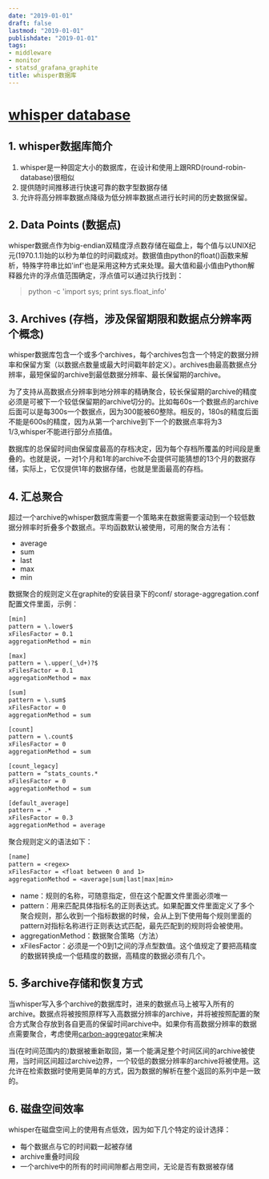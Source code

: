 ```yaml
---
date: "2019-01-01"
draft: false
lastmod: "2019-01-01"
publishdate: "2019-01-01"
tags:
- middleware
- monitor
- statsd_grafana_graphite
title: whisper数据库
---
```


# [whisper database](https://graphite.readthedocs.io/en/latest/whisper.html)

## 1. whisper数据库简介

1. whisper是一种固定大小的数据库，在设计和使用上跟RRD(round-robin-database)很相似
2. 提供随时间推移进行快速可靠的数字型数据存储
3. 允许将高分辨率数据点降级为低分辨率数据点进行长时间的历史数据保留。

## 2. Data Points (数据点)

whisper数据点作为big-endian双精度浮点数存储在磁盘上，每个值与以UNIX纪元(1970.1.1)始的以秒为单位的时间戳成对。数据值由python的float()函数来解析，特殊字符串比如'inf'也是采用这种方式来处理。最大值和最小值由Python解释器允许的浮点值范围确定，浮点值可以通过执行找到：
> python -c 'import sys; print sys.float_info'

## 3. Archives (存档，涉及保留期限和数据点分辨率两个概念)

whisper数据库包含一个或多个archives，每个archives包含一个特定的数据分辨率和保留方案（以数据点数量或最大时间戳年龄定义）。archives由最高数据点分辨率，最短保留的archive到最低数据分辨率、最长保留期的archive。

为了支持从高数据点分辨率到地分辨率的精确聚合，较长保留期的archive的精度必须是可被下一个较低保留期的archive切分的。比如每60s一个数据点的archive后面可以是每300s一个数据点，因为300能被60整除。相反的，180s的精度后面不能是600s的精度，因为从第一个archive到下一个的数据点率将为3 1/3,whisper不能进行部分点插值。

数据库的总保留时间由保留度最高的存档决定，因为每个存档所覆盖的时间段是重叠的。也就是说，一对1个月和1年的archive不会提供可能猜想的13个月的数据存储，实际上，它仅提供1年的数据存储，也就是里面最高的存档。

## 4. 汇总聚合

超过一个archive的whisper数据库需要一个策略来在数据需要滚动到一个较低数据分辨率时折叠多个数据点。平均函数默认被使用，可用的聚合方法有：

* average
* sum
* last
* max
* min
  
数据聚合的规则定义在graphite的安装目录下的conf/ storage-aggregation.conf配置文件里面，示例：

```txt
[min]
pattern = \.lower$
xFilesFactor = 0.1
aggregationMethod = min

[max]
pattern = \.upper(_\d+)?$
xFilesFactor = 0.1
aggregationMethod = max

[sum]
pattern = \.sum$
xFilesFactor = 0
aggregationMethod = sum

[count]
pattern = \.count$
xFilesFactor = 0
aggregationMethod = sum

[count_legacy]
pattern = ^stats_counts.*
xFilesFactor = 0
aggregationMethod = sum

[default_average]
pattern = .*
xFilesFactor = 0.3
aggregationMethod = average
```

聚合规则定义的语法如下：

```txt
[name]
pattern = <regex>
xFilesFactor = <float between 0 and 1>
aggregationMethod = <average|sum|last|max|min>
```

* name：规则的名称，可随意指定，但在这个配置文件里面必须唯一
* pattern：用来匹配具体指标名的正则表达式。如果配置文件里面定义了多个聚合规则，那么收到一个指标数据的时候，会从上到下使用每个规则里面的pattern对指标名称进行正则表达式匹配，最先匹配到的规则将会被使用。
* aggregationMethod：数据聚合策略（方法）
* xFilesFactor：必须是一个0到1之间的浮点型数值。这个值规定了要把高精度的数据转换成一个低精度的数据，高精度的数据必须有几个。

## 5. 多archive存储和恢复方式

当whisper写入多个archive的数据库时，进来的数据点马上被写入所有的archive。数据点将被按照原样写入高数据分辨率的archive，并将被按照配置的聚合方式聚合存放到各自更高的保留时间archive中。如果你有高数据分辨率的数据点需要聚合，考虑使用[carbon-aggregator](https://graphite.readthedocs.io/en/latest/carbon-daemons.html)来解决

当(在时间范围内的)数据被重新取回，第一个能满足整个时间区间的archive被使用，当时间区间超过archive边界，一个较低的数据分辨率的archive将被使用。这允许在检索数据时使用更简单的方式，因为数据的解析在整个返回的系列中是一致的。

## 6. 磁盘空间效率

whisper在磁盘空间上的使用有点低效，因为如下几个特定的设计选择：

* 每个数据点与它的时间戳一起被存储
* archive重叠时间段
* 一个archive中的所有的时间间隙都占用空间，无论是否有数据被存储